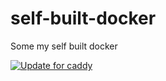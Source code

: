 # self-built-docker
Some my self built docker

[![Update for caddy](https://github.com/nerdneilsfield/self-built-docker/actions/workflows/update-caddy.yaml/badge.svg)](https://github.com/nerdneilsfield/self-built-docker/actions/workflows/update-caddy.yaml)